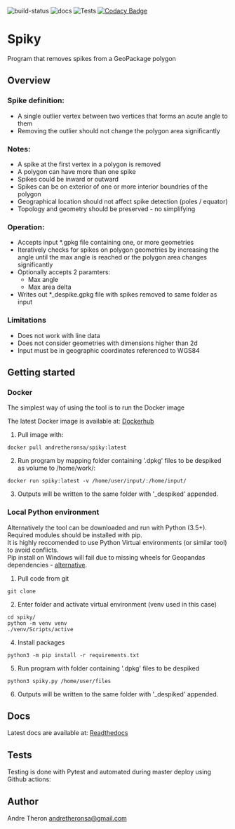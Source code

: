 ![build-status](https://img.shields.io/docker/pulls/mashape/kong.svg)
![docs](https://readthedocs.org/projects/docs/badge/?version=latest)
![Tests](https://github.com/andretheronsa/spiky/workflows/Python%20package/badge.svg)
[![Codacy Badge](https://api.codacy.com/project/badge/Grade/689f88a473764cd888550434c908644a)](https://app.codacy.com/manual/andretheronsa/spiky?utm_source=github.com&utm_medium=referral&utm_content=andretheronsa/spiky&utm_campaign=Badge_Grade_Dashboard)

# Spiky

Program that removes spikes from a GeoPackage polygon

## Overview

### Spike definition:
* A single outlier vertex between two vertices that forms an acute angle to them
* Removing the outlier should not change the polygon area significantly

### Notes:
* A spike at the first vertex in a polygon is removed
* A polygon can have more than one spike
* Spikes could be inward or outward
* Spikes can be on exterior of one or more interior boundries of the polygon
* Geographical location should not affect spike detection (poles / equator)
* Topology and geometry should be preserved - no simplifying

### Operation:
* Accepts input *.gpkg file containing one, or more geometries
* Iteratively checks for spikes on polygon geometries by increasing the angle until the max angle is reached or the polygon area changes significantly
* Optionally accepts 2 paramters:
    - Max angle
    - Max area delta
* Writes out *_despike.gpkg file with spikes removed to same folder as input

### Limitations
* Does not work with line data
* Does not consider geometries with dimensions higher than 2d
* Input must be in geographic coordinates referenced to WGS84

## Getting started

### Docker

The simplest way of using the tool is to run the Docker image

The latest Docker image is available at: [Dockerhub](https://hub.docker.com/repository/docker/andretheronsa/spiky)

1. Pull image with:
```shell
docker pull andretheronsa/spiky:latest
```
2. Run program by mapping folder containing '.dpkg' files to be despiked as volume to /home/work/:
```shell
docker run spiky:latest -v /home/user/input/:/home/input/
```

3. Outputs will be written to the same folder with '_despiked' appended.

### Local Python environment

Alternatively the tool can be downloaded and run with Python (3.5+).  
Required modules should be installed with pip.  
It is highly reccomended to use Python Virtual environments (or similar tool) to avoid conflicts.  
Pip install on Windows will fail due to missing wheels for Geopandas dependencies - [alternative](https://geopandas.org/install.html).  

1. Pull code from git
```shell
git clone 
```
2. Enter folder and activate virtual environment (venv used in this case)
```shell
cd spiky/
python -m venv venv
./venv/Scripts/active

```
4. Install packages
```shell
python3 -m pip install -r requirements.txt
```
5. Run program with folder containing '.dpkg' files to be despiked
```shell
python3 spiky.py /home/user/files
```
6. Outputs will be written to the same folder with '_despiked' appended.

## Docs

Latest docs are available at: [Readthedocs](https://spiky.readthedocs.io/en/latest/?)

## Tests

Testing is done with Pytest and automated during master deploy using Github actions: 

## Author

Andre Theron
andretheronsa@gmail.com
